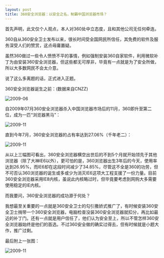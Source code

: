 ```yaml
---
layout: post
title: 360安全浏览器：以安全之名，制霸中国浏览器市场？
---
```

首先声明，此文仅个人观点，本人对360处中立态度，且和其他公司无任何牵连。

360自从360安全卫士发布以来，很长时间受全国网民所信任，其免费的软件及服务深受人们的赞赏，这点毋庸置疑。

虽然360做过一些令人愤愤不平的事情，例如强制安装360自家软件，利用微软补丁为由安装360安全浏览器，但这些都无可厚非，毕竟有一点就是为了安全所做，所以大多数网民不会太介意。

说了这么多离题的话，正式进入正题。

360安全浏览器诞生之前：(数据来自CNZZ)

![2009-06](http://pic.yupoo.com/perrydu/Ce47i7Vh/79dhg.jpg)

自2009年07月360安全浏览器杀入中国浏览器市场后的11月，360即升至第二位，成为一匹“浏览器黑马”：

![2009-11](http://pic.yupoo.com/perrydu/Ce47isUV/DINOG.jpg)

直到今年7月，360安全浏览器的占有率达到27.06%（千年老二）：

![2009-11](http://pic.yupoo.com/perrydu/Ce47hLnV/7Gc5L.jpg)

从以上三幅图可看出，360安全浏览器横空出世后的不到5个月就开始领先于其他浏览器（除了大神IE6以外），更可怕的是，360浏览器出生3年后的今天，使用率达到26.95%，而IE6却在这段时间减少了34.85%，尽管这不全是360的功劳，但不可否认360浏览器的诞生或多或少为消灭IE6这项大工程支援了一份力量。目前360安全浏览器采用IE8内核，虽说此内核略过时，但毕竟要考虑到网购大多需要使用稳定的IE内核。

而我要问，360安全浏览器的成功源于何处？

我想最至关重要的一点就是360安全卫士的勾引撒娇式推广了，有时候安装360安全卫士捎带一个360安全浏览器，电脑检查没装360安全浏览器就扣分，再比如最近的补丁门。还有一点就是用户信任了，他们认为安全至上，所以不管怎样360安全浏览器始终是他们的首选。不过360安全做的确实过得去，但有时候就是小题大作，推广过剩。

最后附上一张图：

![2009-11](http://pic.yupoo.com/perrydu/Ce4bp3pm/custom.jpg)
